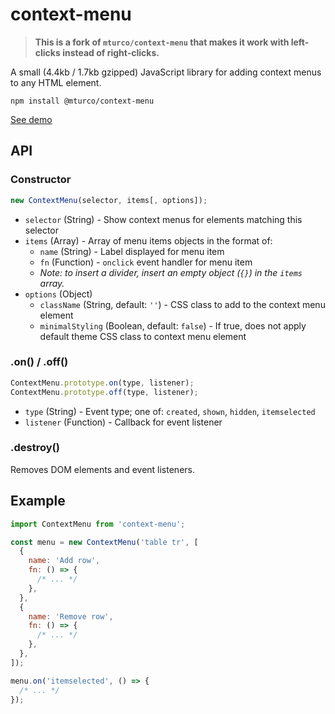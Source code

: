 # context-menu

> **This is a fork of `mturco/context-menu` that makes it work with left-clicks instead of right-clicks.**

A small (4.4kb / 1.7kb gzipped) JavaScript library for adding context menus to any HTML element.

```shell
npm install @mturco/context-menu
```

[See demo](https://mturco.github.io/context-menu/)

## API

### Constructor

```js
new ContextMenu(selector, items[, options]);
```

- `selector` (String) - Show context menus for elements matching this selector
- `items` (Array) - Array of menu items objects in the format of:
  - `name` (String) - Label displayed for menu item
  - `fn` (Function) - `onclick` event handler for menu item
  - _Note: to insert a divider, insert an empty object (`{}`) in the `items` array._
- `options` (Object)
  - `className` (String, default: `''`) - CSS class to add to the context menu element
  - `minimalStyling` (Boolean, default: `false`) - If true, does not apply default theme CSS class to context menu element

### .on() / .off()

```js
ContextMenu.prototype.on(type, listener);
ContextMenu.prototype.off(type, listener);
```

- `type` (String) - Event type; one of: `created`, `shown`, `hidden`, `itemselected`
- `listener` (Function) - Callback for event listener

### .destroy()

Removes DOM elements and event listeners.

## Example

```js
import ContextMenu from 'context-menu';

const menu = new ContextMenu('table tr', [
  {
    name: 'Add row',
    fn: () => {
      /* ... */
    },
  },
  {
    name: 'Remove row',
    fn: () => {
      /* ... */
    },
  },
]);

menu.on('itemselected', () => {
  /* ... */
});
```
